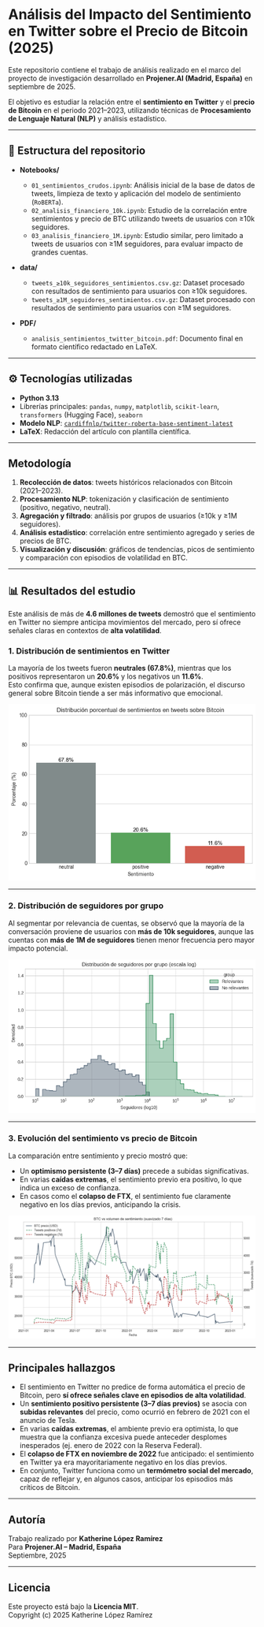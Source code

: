 # Análisis del Impacto del Sentimiento en Twitter sobre el Precio de Bitcoin (2025)

Este repositorio contiene el trabajo de análisis realizado en el marco del proyecto de investigación desarrollado en **Projener.AI (Madrid, España)** en septiembre de 2025.

El objetivo es estudiar la relación entre el **sentimiento en Twitter** y el **precio de Bitcoin** en el periodo 2021–2023, utilizando técnicas de **Procesamiento de Lenguaje Natural (NLP)** y análisis estadístico.

---

## 📂 Estructura del repositorio

- **Notebooks/**
  - `01_sentimientos_crudos.ipynb`: Análisis inicial de la base de datos de tweets, limpieza de texto y aplicación del modelo de sentimiento (`RoBERTa`).
  - `02_analisis_financiero_10k.ipynb`: Estudio de la correlación entre sentimientos y precio de BTC utilizando tweets de usuarios con ≥10k seguidores.
  - `03_analisis_financiero_1M.ipynb`: Estudio similar, pero limitado a tweets de usuarios con ≥1M seguidores, para evaluar impacto de grandes cuentas.

- **data/**
  - `tweets_≥10k_seguidores_sentimientos.csv.gz`: Dataset procesado con resultados de sentimiento para usuarios con ≥10k seguidores.
  - `tweets_≥1M_seguidores_sentimientos.csv.gz`: Dataset procesado con resultados de sentimiento para usuarios con ≥1M seguidores.

- **PDF/**
  - `analisis_sentimientos_twitter_bitcoin.pdf`: Documento final en formato científico redactado en LaTeX.

---

## ⚙️ Tecnologías utilizadas

- **Python 3.13**  
- Librerías principales: `pandas`, `numpy`, `matplotlib`, `scikit-learn`, `transformers` (Hugging Face), `seaborn`  
- **Modelo NLP**: [`cardiffnlp/twitter-roberta-base-sentiment-latest`](https://huggingface.co/cardiffnlp/twitter-roberta-base-sentiment-latest)  
- **LaTeX**: Redacción del artículo con plantilla científica.  

---

## Metodología

1. **Recolección de datos**: tweets históricos relacionados con Bitcoin (2021–2023).  
2. **Procesamiento NLP**: tokenización y clasificación de sentimiento (positivo, negativo, neutral).  
3. **Agregación y filtrado**: análisis por grupos de usuarios (≥10k y ≥1M seguidores).  
4. **Análisis estadístico**: correlación entre sentimiento agregado y series de precios de BTC.  
5. **Visualización y discusión**: gráficos de tendencias, picos de sentimiento y comparación con episodios de volatilidad en BTC.  

---

## 📊 Resultados del estudio

Este análisis de más de **4.6 millones de tweets** demostró que el sentimiento en Twitter no siempre anticipa movimientos del mercado, pero sí ofrece señales claras en contextos de **alta volatilidad**.  

### 1. Distribución de sentimientos en Twitter
La mayoría de los tweets fueron **neutrales (67.8%)**, mientras que los positivos representaron un **20.6%** y los negativos un **11.6%**.  
Esto confirma que, aunque existen episodios de polarización, el discurso general sobre Bitcoin tiende a ser más informativo que emocional.

![Distribución de sentimientos](data/Imagenes/distribucion_sentimientos.png)

---

### 2. Distribución de seguidores por grupo
Al segmentar por relevancia de cuentas, se observó que la mayoría de la conversación proviene de usuarios con **más de 10k seguidores**, aunque las cuentas con **más de 1M de seguidores** tienen menor frecuencia pero mayor impacto potencial.  

![Distribución de seguidores](data/Imagenes/distribucion_tweets.png)

---

### 3. Evolución del sentimiento vs precio de Bitcoin
La comparación entre sentimiento y precio mostró que:
- Un **optimismo persistente (3–7 días)** precede a subidas significativas.  
- En varias **caídas extremas**, el sentimiento previo era positivo, lo que indica un exceso de confianza.  
- En casos como el **colapso de FTX**, el sentimiento fue claramente negativo en los días previos, anticipando la crisis.  

![BTC vs sentimiento](data/Imagenes/sentimiento_vs_btc.png)

---

## Principales hallazgos

- El sentimiento en Twitter no predice de forma automática el precio de Bitcoin, pero **sí ofrece señales clave en episodios de alta volatilidad**.  
- Un **sentimiento positivo persistente (3–7 días previos)** se asocia con **subidas relevantes** del precio, como ocurrió en febrero de 2021 con el anuncio de Tesla.  
- En varias **caídas extremas**, el ambiente previo era optimista, lo que muestra que la confianza excesiva puede anteceder desplomes inesperados (ej. enero de 2022 con la Reserva Federal).  
- El **colapso de FTX en noviembre de 2022** fue anticipado: el sentimiento en Twitter ya era mayoritariamente negativo en los días previos.  
- En conjunto, Twitter funciona como un **termómetro social del mercado**, capaz de reflejar y, en algunos casos, anticipar los episodios más críticos de Bitcoin.  

---

## Autoría

Trabajo realizado por **Katherine López Ramírez**  
Para **Projener.AI – Madrid, España**  
Septiembre, 2025 

---

## Licencia

Este proyecto está bajo la **Licencia MIT**.    
Copyright (c) 2025 Katherine López Ramírez
